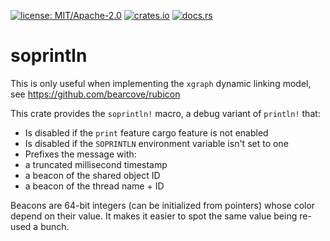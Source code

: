 [![license: MIT/Apache-2.0](https://img.shields.io/badge/license-MIT%2FApache--2.0-blue.svg)](LICENSE-MIT)
[![crates.io](https://img.shields.io/crates/v/soprintln.svg)](https://crates.io/crates/soprintln)
[![docs.rs](https://docs.rs/soprintln/badge.svg)](https://docs.rs/soprintln)

# soprintln

This is only useful when implementing the `xgraph` dynamic linking model,
see <https://github.com/bearcove/rubicon>

This crate provides the `soprintln!` macro, a debug variant of `println!` that:

  * Is disabled if the `print` feature cargo feature is not enabled
  * Is disabled if the `SOPRINTLN` environment variable isn't set to one
  * Prefixes the message with:
   * a truncated millisecond timestamp
   * a beacon of the shared object ID
   * a beacon of the thread name + ID

Beacons are 64-bit integers (can be initialized from pointers) whose color
depend on their value. It makes it easier to spot the same value being re-used
a bunch.
